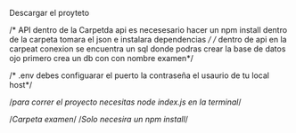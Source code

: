 Descargar el proyteto 

/* API dentro de la Carpetda api es necesesario hacer un npm install  dentro de la carpeta 
tomara el json e instalara dependencias
*/
/* dentro de api en la carpeat conexion se encuentra un sql donde podras crear la base de datos ojo primero crea un db con con nombre examen*/

/* .env debes configuarar el puerto la contraseña el usaurio de tu local host*/


/*para correr el proyecto necesitas node index.js en la terminal*/


/*Carpeta examen*/
/*Solo necesira un npm install*/
